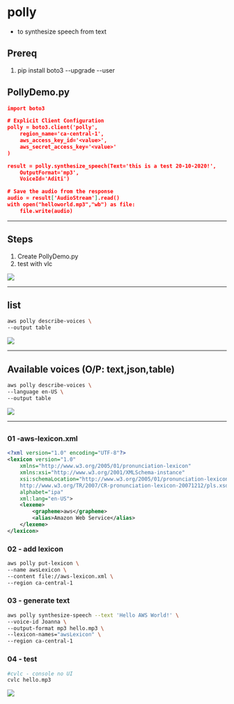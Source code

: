 # polly
* to synthesize speech from text

## Prereq
1. pip install boto3 --upgrade --user

## PollyDemo.py
````json
import boto3

# Explicit Client Configuration
polly = boto3.client('polly',
    region_name='ca-central-1',
    aws_access_key_id='<value>',
    aws_secret_access_key='<value>'
)

result = polly.synthesize_speech(Text='this is a test 20-10-2020!',
    OutputFormat='mp3',
    VoiceId='Aditi')

# Save the audio from the response
audio = result['AudioStream'].read()
with open("helloworld.mp3","wb") as file:
    file.write(audio)
````

---

## Steps
1. Create PollyDemo.py
2. test with vlc

[<img src="https://i.imgur.com/B6yVz7A.png">](https://i.imgur.com/B6yVz7A.png)

---

## list 
````bash
aws polly describe-voices \
--output table
````
[<img src="https://i.imgur.com/KjtYtTi.png">](https://i.imgur.com/KjtYtTi.png)

---

## Available voices (O/P: text,json,table)
````bash
aws polly describe-voices \
--language en-US \
--output table
````
[<img src="https://i.imgur.com/Qd8TUO8.png">](https://i.imgur.com/Qd8TUO8.png)

---

##
### 01 -aws-lexicon.xml
````xml
<?xml version="1.0" encoding="UTF-8"?>
<lexicon version="1.0"
    xmlns="http://www.w3.org/2005/01/pronunciation-lexicon"
    xmlns:xsi="http://www.w3.org/2001/XMLSchema-instance"
    xsi:schemaLocation="http://www.w3.org/2005/01/pronunciation-lexicon
    http://www.w3.org/TR/2007/CR-pronunciation-lexicon-20071212/pls.xsd"
    alphabet="ipa"
    xml:lang="en-US">
    <lexeme>
        <grapheme>aws</grapheme>
        <alias>Amazon Web Service</alias>
    </lexeme>
</lexicon>
````

### 02 - add lexicon
````bash
aws polly put-lexicon \
--name awsLexicon \
--content file://aws-lexicon.xml \
--region ca-central-1
````

### 03 - generate text
````bash
aws polly synthesize-speech --text 'Hello AWS World!' \
--voice-id Joanna \
--output-format mp3 hello.mp3 \
--lexicon-names="awsLexicon" \
--region ca-central-1
````

### 04 - test
````bash
#cvlc - console no UI
cvlc hello.mp3
````
[<img src="https://i.imgur.com/4b0HXl2.png">](https://i.imgur.com/4b0HXl2.png)
